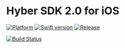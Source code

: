 # Hyber SDK 2.0 for iOS
[![Platform](https://img.shields.io/badge/Platforms-iOS-lightgray.svg)]()
[![Swift version](https://img.shields.io/badge/Swift-3.0.x-orange.svg)]()
[![Release][release-svg]][release-link]

[![Build Status][travis-build-status-svg]][travis-build-status-link]

[release-svg]: http://github-release-version.herokuapp.com/github/Incuube/Hyber-SDK-iOS/release.svg
[release-link]: https://github.com/Incuube/Hyber-SDK-iOS/releases/latest

[travis-build-status-svg]: https://travis-ci.org/Incuube/Hyber-SDK-iOS.svg?branch=swift-3.0
[travis-build-status-link]: https://travis-ci.org/Incuube/Hyber-SDK-iOS
